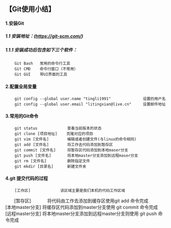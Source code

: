 ## 【Git使用小结】

#### 1.安装Git
##### 1.1 安装地址：(https://git-scm.com/)
##### 1.1.1 安装成功后包含如下三个软件：
        Git Bash   常用的命令行工具
        Git CMD    命令行窗口（不常用）
        Git GUI    带UI界面的工具

#### 2.配置全局变量
        git config --global user.name "tingli1991"              设置的用户名
        git config --global user.email "litingxian@live.cn"     设置邮件地址
        
#### 3.常用的Git命令
        git status             查看当前版本的状态  
        git clone [项目地址]    克隆对应的项目  
        git vim [文件名]        编辑或者创建文件(与linux的命令相同)  
        git add [文件名]        将工作去代码添加到暂存区  
        git commit [文件名]     将暂存区代码添加到本地maser分支  
        git push [文件名]       将本地master分支添加到远程maser分支  
        git rm [文件名]         删除指定文件  
        git mkdir [目录名]      新建文件夹  
        
#### 4.git 提交代码的过程
        [工作区]             该区域主要是我们本机的代码工作区域  
        [暂存区]             将代码由工作去添加到缓存区使用git add 命令完成  
        [本地master分支]     将缓存区代码添加到master分支使用 git commit 命令完成  
        [远程master分支]     将本地master分支添加到远程master分支则使用 git push 命令完成  
